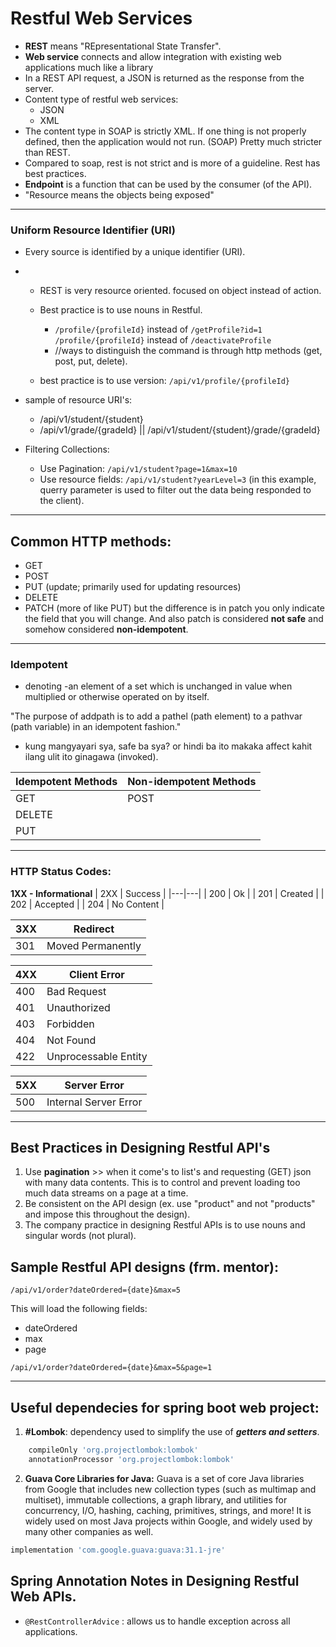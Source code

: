 # Restful Web Services
- **REST** means "REpresentational State Transfer".
- **Web service** connects and allow integration with existing web applications much like a library
- In a REST API request, a JSON is returned as the response from the server.
- Content type of restful web services:
    * JSON
    * XML
- The content type in SOAP is strictly XML. If one thing is not properly defined, then the application would not run. (SOAP) Pretty much stricter than REST.
- Compared to soap, rest is not strict and is more of a guideline. Rest has best practices.
- **Endpoint** is a function that can be used by the consumer (of the API).
- "Resource means the objects being exposed"
---

### Uniform Resource Identifier (URI)
- Every source is identified by a unique identifier (URI).
- 
    + REST is very resource oriented. focused on object instead of action.
    + Best practice is to use nouns in Restful. 
        - ```/profile/{profileId}``` instead of   ```/getProfile?id=1```
        ```/profile/{profileId}``` instead of ```/deactivateProfile```
        - //ways to distinguish the command is through http methods (get, post, put, delete).

    + best practice is to use version:
        `/api/v1/profile/{profileId}`

- sample of resource URI's:
    + /api/v1/student/{student}
    + /api/v1/grade/{gradeId}   ||  /api/v1/student/{student}/grade/{gradeId}
    
- Filtering Collections:
    + Use Pagination:
        `/api/v1/student?page=1&max=10`
    + Use resource fields:
        `/api/v1/student?yearLevel=3`  (in this example, querry parameter is used to filter out the data being responded to the client).
---
## Common HTTP methods:
- GET 
- POST 
- PUT (update; primarily used for updating resources)
- DELETE
- PATCH (more of like PUT) but the difference is in patch you only indicate the field that you will change. And also patch is considered **not safe** and somehow considered **non-idempotent**.
---
### Idempotent
- denoting -an element of a set which is unchanged in value when multiplied or otherwise operated on by itself.

"The purpose of addpath is to add a pathel (path element) to a pathvar (path variable) in an idempotent fashion."

- kung mangyayari sya, safe ba sya? or hindi ba ito makaka affect kahit ilang ulit ito ginagawa (invoked).

| Idempotent Methods  | Non-idempotent Methods  |
|---|---|
|  GET |  POST |
|  DELETE |   |
|  PUT |   |

---
### HTTP Status Codes: 
**1XX - Informational**
| 2XX  |  Success |
|---|---|
|  200 |  Ok |
|  201 |  Created |
|  202 | Accepted  |
|  204 | No Content  |

|3XX | Redirect |
|---|---|
| 301 | Moved Permanently|

|4XX | Client Error|
|---|---|
| 400 | Bad Request |
| 401 | Unauthorized|
| 403 | Forbidden|
| 404 | Not Found |
| 422 | Unprocessable Entity |

| 5XX | Server Error |
|---|---|
| 500 | Internal Server Error |

----
## Best Practices in Designing Restful API's
1. Use **pagination** >> when it come's to list's and requesting (GET) json with many data contents. This is to control and prevent loading too much data streams on a page at a time.
2. Be consistent on the API design (ex. use "product" and not "products" and impose this throughout the design).
3. The company practice in designing Restful APIs is to use nouns and singular words (not plural).


## Sample Restful API designs (frm. mentor):
```URI
/api/v1/order?dateOrdered={date}&max=5
```
This will load the following fields:
- dateOrdered
- max
- page

```URI
/api/v1/order?dateOrdered={date}&max=5&page=1
```
---
## Useful dependecies for spring boot web project:
1. **#Lombok**: dependency used to simplify the use of ***getters and setters***.
```build.gradle
	compileOnly 'org.projectlombok:lombok'
	annotationProcessor 'org.projectlombok:lombok'
```
2. **Guava Core Libraries for Java:** Guava is a set of core Java libraries from Google that includes new collection types (such as multimap and multiset), immutable collections, a graph library, and utilities for concurrency, I/O, hashing, caching, primitives, strings, and more! It is widely used on most Java projects within Google, and widely used by many other companies as well.

```build.gradle
implementation 'com.google.guava:guava:31.1-jre'
```

## Spring Annotation Notes in Designing Restful Web APIs.

- `@RestControllerAdvice` : allows us to handle exception across all applications.
